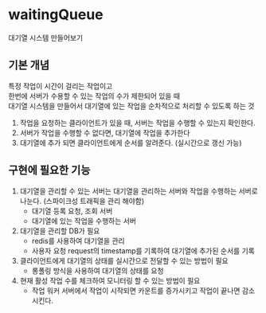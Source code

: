 # waitingQueue
대기열 시스템 만들어보기

## 기본 개념
특정 작업이 시간이 걸리는 작업이고  
한번에 서버가 수용할 수 있는 작업의 수가 제한되어 있을 때  
대기열 시스템을 만들어서 대기열에 있는 작업을 순차적으로 처리할 수 있도록 하는 것  

1. 작업을 요청하는 클라이언트가 있을 때, 서버는 작업을 수행할 수 있는지 확인한다.   
2. 서버가 작업을 수행할 수 없다면, 대기열에 작업을 추가한다
3. 대기열에 추가 되면 클라이언트에게 순서를 알려준다. (실시간으로 갱신 가능)

## 구현에 필요한 기능

1. 대기열을 관리할 수 있는 서버는 대기열을 관리하는 서버와 작업을 수행하는 서버로 나눈다. (스파이크성 트래픽을 관리 해야함)  
    - 대기열 등록 요청, 조회 서버
    - 대기열에 있는 작업을 수행하는 서버
2. 대기열을 관리할 DB가 필요
   - redis를 사용하여 대기열을 관리
   - 사용자 요청 request의 timestamp를 기록하여 대기열에 추가된 순서를 기록
3. 클라이언트에게 대기열의 상태를 실시간으로 전달할 수 있는 방법이 필요
   - 롱폴링 방식을 사용하여 대기열의 상태를 요청
4. 현재 활성 작업 수를 체크하여 모니터링 할 수 있는 방법이 필요
   - 작업 워커 서버에서 작업이 시작되면 카운트를 증가시키고 작업이 끝나면 감소시킨다.
